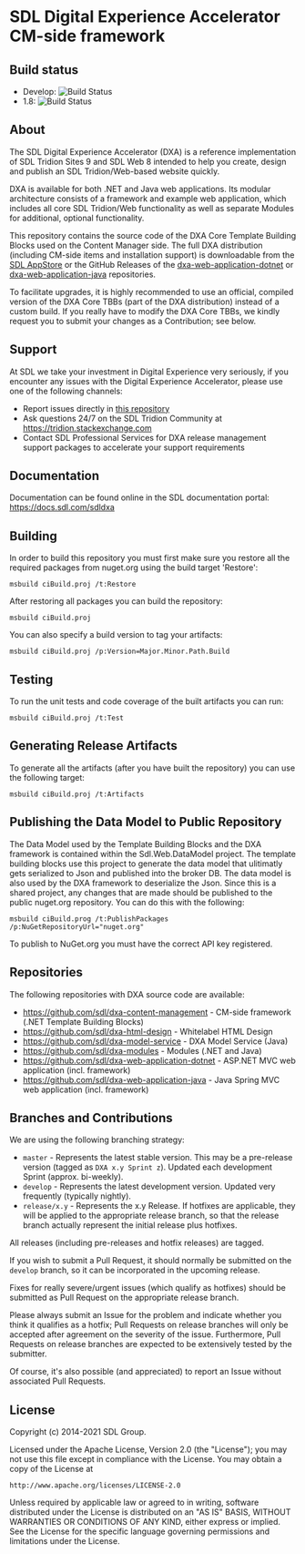 SDL Digital Experience Accelerator CM-side framework
===
Build status
------------
- Develop: ![Build Status](https://github.com/sdl/dxa-content-management/workflows/Build/badge.svg?branch=develop)
- 1.8: ![Build Status](https://github.com/sdl/dxa-content-management/workflows/Build/badge.svg?branch=release/1.8)

About
-----
The SDL Digital Experience Accelerator (DXA) is a reference implementation of SDL Tridion Sites 9 and SDL Web 8 intended to help you create, design and publish an SDL Tridion/Web-based website quickly.

DXA is available for both .NET and Java web applications. Its modular architecture consists of a framework and example web application, which includes all core SDL Tridion/Web functionality as well as separate Modules for additional, optional functionality.

This repository contains the source code of the DXA Core Template Building Blocks used on the Content Manager side. 
The full DXA distribution (including CM-side items and installation support) is downloadable from the [SDL AppStore](https://appstore.sdl.com/list/?search=dxa) 
or the GitHub Releases of the [dxa-web-application-dotnet](https://github.com/sdl/dxa-web-application-dotnet/releases) or [dxa-web-application-java](https://github.com/sdl/dxa-web-application-java/releases) repositories.

To facilitate upgrades, it is highly recommended to use an official, compiled version of the DXA Core TBBs (part of the DXA distribution) instead of a custom build.
If you really have to modify the DXA Core TBBs, we kindly request you to submit your changes as a Contribution; see below. 

 
Support
---------------
At SDL we take your investment in Digital Experience very seriously, if you encounter any issues with the Digital Experience Accelerator, please use one of the following channels:

- Report issues directly in [this repository](https://github.com/sdl/dxa-content-management/issues)
- Ask questions 24/7 on the SDL Tridion Community at https://tridion.stackexchange.com
- Contact SDL Professional Services for DXA release management support packages to accelerate your support requirements


Documentation
-------------
Documentation can be found online in the SDL documentation portal: https://docs.sdl.com/sdldxa

Building
---------
In order to build this repository you must first make sure you restore all the required packages from nuget.org using the build target 'Restore':

```
msbuild ciBuild.proj /t:Restore
```

After restoring all packages you can build the repository:
```
msbuild ciBuild.proj
```
You can also specify a build version to tag your artifacts:
```
msbuild ciBuild.proj /p:Version=Major.Minor.Path.Build
```

Testing
-------
To run the unit tests and code coverage of the built artifacts you can run:
```
msbuild ciBuild.proj /t:Test
```

Generating Release Artifacts
----------------------------
To generate all the artifacts (after you have built the repository) you can use the following target:
```
msbuild ciBuild.proj /t:Artifacts
```

Publishing the Data Model to Public Repository
----------------------------------------------
The Data Model used by the Template Building Blocks and the DXA framework is contained within the Sdl.Web.DataModel project. The template building blocks use this project to generate the data model that ulitimatly gets serialized to Json and published into the broker DB. The data model is also used by the DXA framework to deserialize the Json. Since this is a shared project, any changes that are made should be published to the public nuget.org repository. You can do this with the following:
```
msbuild ciBuild.prog /t:PublishPackages /p:NuGetRepositoryUrl="nuget.org"
```
To publish to NuGet.org you must have the correct API key registered.



Repositories
------------
The following repositories with DXA source code are available:

 - https://github.com/sdl/dxa-content-management - CM-side framework (.NET Template Building Blocks)
 - https://github.com/sdl/dxa-html-design - Whitelabel HTML Design
 - https://github.com/sdl/dxa-model-service - DXA Model Service (Java)
 - https://github.com/sdl/dxa-modules - Modules (.NET and Java)
 - https://github.com/sdl/dxa-web-application-dotnet - ASP.NET MVC web application (incl. framework)
 - https://github.com/sdl/dxa-web-application-java - Java Spring MVC web application (incl. framework)


Branches and Contributions
--------------------------
We are using the following branching strategy:

 - `master` - Represents the latest stable version. This may be a pre-release version (tagged as `DXA x.y Sprint z`). Updated each development Sprint (approx. bi-weekly).
 - `develop` - Represents the latest development version. Updated very frequently (typically nightly).
 - `release/x.y` - Represents the x.y Release. If hotfixes are applicable, they will be applied to the appropriate release branch, so that the release branch actually represent the initial release plus hotfixes.

All releases (including pre-releases and hotfix releases) are tagged. 

If you wish to submit a Pull Request, it should normally be submitted on the `develop` branch, so it can be incorporated in the upcoming release.

Fixes for really severe/urgent issues (which qualify as hotfixes) should be submitted as Pull Request on the appropriate release branch.

Please always submit an Issue for the problem and indicate whether you think it qualifies as a hotfix; Pull Requests on release branches will only be accepted after agreement on the severity of the issue.
Furthermore, Pull Requests on release branches are expected to be extensively tested by the submitter.

Of course, it's also possible (and appreciated) to report an Issue without associated Pull Requests.


License
-------
Copyright (c) 2014-2021 SDL Group.

Licensed under the Apache License, Version 2.0 (the "License");
you may not use this file except in compliance with the License.
You may obtain a copy of the License at

	http://www.apache.org/licenses/LICENSE-2.0

Unless required by applicable law or agreed to in writing, software distributed under the License is distributed on an "AS IS" BASIS, WITHOUT WARRANTIES OR CONDITIONS OF ANY KIND, either express or implied.
See the License for the specific language governing permissions and limitations under the License.
